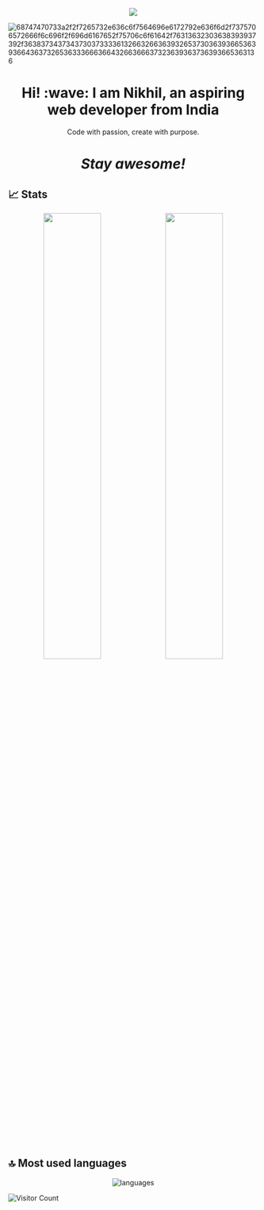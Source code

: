 <p align="center">
<img src="https://readme-typing-svg.herokuapp.com?font=Orbitron&size=40&color=%2379A500&height=67&duration=3000&center=true&lines=%F0%9F%85%B6%F0%9F%86%81%F0%9F%85%B4%F0%9F%85%B4%F0%9F%86%83%F0%9F%85%B8%F0%9F%85%BD%F0%9F%85%B6%F0%9F%86%82">


![68747470733a2f2f7265732e636c6f7564696e6172792e636f6d2f7375706572666f6c696f2f696d6167652f75706c6f61642f76313632303638393937392f363837343734373037333361326632663639326537303639366536393664363732653633366636643266366637323639363736393665363136](https://user-images.githubusercontent.com/58959408/232639433-cb0aea21-66f0-4508-a771-85e2089c5a87.gif)


<!--🖼️RICK-->
<h1 align='center'> Hi! :wave: I am Nikhil, an aspiring web developer from India</h1>

<p align='center'>Code with passion, create with purpose.</p>

<h1 align='center'><i>Stay awesome!</i></h1>

## 📈 Stats

<p align="center">
  <img width="48%" src="https://github-readme-stats.vercel.app/api?username=nikhil-verma9&show_icons=true&hide_border=true&theme=radical" />
  <img width="48%" src="https://github-readme-streak-stats.herokuapp.com/?user=nikhil-verma9&hide_border=true&theme=radical" />
</p>


## 🔝 Most used languages
<p align="center">
  <img alt="languages" src="https://github-readme-stats.vercel.app/api/top-langs/?username=nikhil-verma9&layout=compact&hide_border=true&theme=radical" />
</p>


![Visitor Count](https://profile-counter.glitch.me/{nikhil-verma9}/count.svg)
